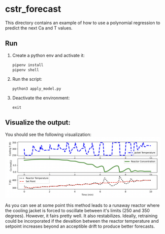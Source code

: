 # cstr_forecast 
This directory contains an example of how to use a polynomial regression to predict the next Ca and T values. 

## Run 
1. Create a python env and activate it:
    ```
    pipenv install
    pipenv shell
    ```

2. Run the script:
    ```
    python3 apply_model.py
    ```

3. Deactivate the environment:

    ```
    exit
    ```

## Visualize the output:
You should see the following visualization:
![without_kafka](../img/cstr_forecast.png) 

As you can see at some point this method leads to a runaway reactor where the cooling jacket is forced to oscillate between it's limits (250 and 350 degrees). However, it fairs pretty well. It also restabilizes. Ideally, retraining could be incorporated if the devaition between the reactor temperature and setpoint increases beyond an acceptible drift to produce better forecasts.  